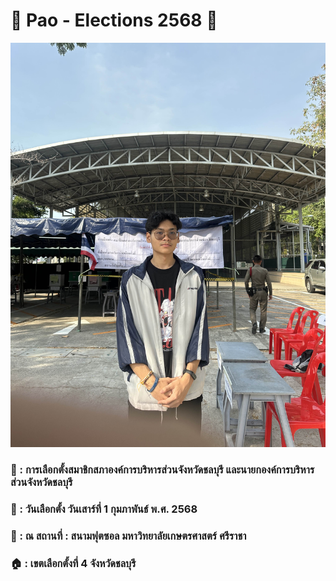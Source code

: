 # 👨 Pao - Elections 2568 👨


![KeyCardDomitey](MyPhoto/vote.jpg) 

### 📃 : การเลือกตั้งสมาชิกสภาองค์การบริหารส่วนจังหวัดชลบุรี และนายกองค์การบริหารส่วนจังหวัดชลบุรี
### 📅 : วันเลือกตั้ง วันเสาร์ที่ 1 กุมภาพันธ์ พ.ศ. 2568
### 📌 : ณ สถานที่ : สนามฟุตซอล มหาวิทยาลัยเกษตรศาสตร์ ศรีราชา
### 🏠 : เขตเลือกตั้งที่ 4 จังหวัดชลบุรี
